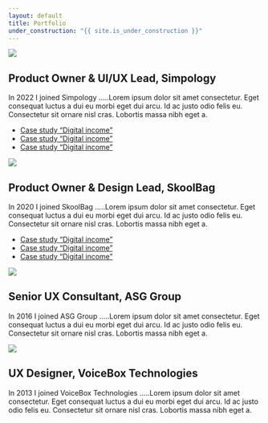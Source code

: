 ```yaml
---
layout: default
title: Portfolio
under_construction: "{{ site.is_under_construction }}"
---
```


<section id="pastExperiences">
    <div class="experienceBlock">
        <img class="xpLogo" src="{{site.baseurl}}/assets/images/simpology.png" />
        <h2 class="xpTitle">Product Owner & UI/UX Lead, Simpology</h2>
        <p class="xpText">
            In 2022 I joined Simpology .....Lorem ipsum dolor sit amet consectetur. Eget consequat luctus a dui eu morbi eget dui arcu. Id ac justo odio felis eu. Consectetur sit ornare nisl cras. Lobortis massa nibh eget a.
        </p>
        <ul class="xpLink">
            <li><a href="{{ post.url }}">Case study “Digital income”</a></li>
            <li><a href="/posts/5">Case study “Digital income”</a></li>
            <li><a href="/posts/5">Case study “Digital income”</a></li>
        </ul>
    </div>
    <div class="experienceBlock">
        <img class="xpLogo" src="{{site.baseurl}}/assets/images/skoolbag.png" />
        <h2 class="xpTitle">Product Owner & Design Lead, SkoolBag</h2>
        <p class="xpText">
            In 2020 I joined SkoolBag .....Lorem ipsum dolor sit amet consectetur. Eget consequat luctus a dui eu morbi eget dui arcu. Id ac justo odio felis eu. Consectetur sit ornare nisl cras. Lobortis massa nibh eget a.
        </p>
        <ul class="xpLink">
            <li><a href="/posts/5">Case study “Digital income”</a></li>
            <li><a href="/posts/5">Case study “Digital income”</a></li>
            <li><a href="/posts/5">Case study “Digital income”</a></li>
        </ul>
    </div>
    <div class="experienceBlock">
        <img class="xpLogo" src="{{site.baseurl}}/assets/images/asg.png" />
        <h2 class="xpTitle">Senior UX Consultant, ASG Group</h2>
        <p class="xpText">
            In 2016 I joined ASG Group .....Lorem ipsum dolor sit amet consectetur. Eget consequat luctus a dui eu morbi eget dui arcu. Id ac justo odio felis eu. Consectetur sit ornare nisl cras. Lobortis massa nibh eget a.
        </p>
        <ul class="xpLink"></ul>
    </div>
    <div class="experienceBlock">
        <img class="xpLogo" src="{{site.baseurl}}/assets/images/voicebox.png" />
        <h2 class="xpTitle">UX Designer, VoiceBox Technologies</h2>
        <p class="xpText">
            In 2013 I joined VoiceBox Technologies .....Lorem ipsum dolor sit amet consectetur. Eget consequat luctus a dui eu morbi eget dui arcu. Id ac justo odio felis eu. Consectetur sit ornare nisl cras. Lobortis massa nibh eget a.
        </p>
        <ul class="xpLink"></ul>
    </div>
</section>